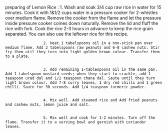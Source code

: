 preparing of Lemon Rice :
                     1. Wash and soak 3/4 cup raw rice in water for 15 minutes. Cook it with 1&1/2 cups water in a pressure cooker for 2-whistles over medium flame. Remove the cooker from the flame and let the pressure inside pressure cooker comes down naturally. Remove the lid and fluff the rice with fork. Cook the rice 2-3 hours in advance to keep the rice grain separated. You can also use the leftover rice for this recipe.


                     2. Heat 1 tabelspoons oil in a non-stick pan over medium flame. Add 3 tabelspoons raw peanuts and 6-8 cashew nuts. Stir fry them util they turn into light golden brown colour. Transfer them to a plate.


                     3. Add remaining 1-tablespoons oil in the same pan. Add 1 tabelspoon mustard seeds; when they start to crackle, add 1 teaspoon urad dal and 1/2 teaspoon chana dal. Saute until they turn light brown colour. Add 7-8 curry leaves, 1 dry red chilli and 1 green chilli. Saute for 30 seconds. Add 1/4 teaspoon turmeric powder.


                     4. Mix well. Add steamed rice and Add fried peanuts and cashew nuts, lemon juice and salt.


                     5. Mix well and cook for 1-2 minutes. Turn off the flame. Transfer it to a serving bowl and garnish with coriander leaves.